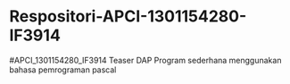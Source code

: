 # Respositori-APCI-1301154280-IF3914
#APCI_1301154280_IF3914 Teaser DAP Program sederhana menggunakan bahasa pemrograman pascal
